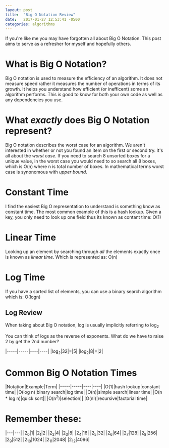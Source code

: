```yaml
---
layout: post
title:  "Big O Notation Review"
date:   2017-01-27 12:53:41 -0500
categories: algorithms
---
```


If you're like me you may have forgotten all about Big O Notation. This post aims to serve as a refresher for myself and hopefully others.

# What is Big O Notation?

Big O notation is used to measure the efficiency of an algorithm. It does not measure speed rather it measures the number of operations in terms of its growth. It helps you understand how efficient (or inefficent) some an algorithm performs. This is good to know for both your own code as well as any dependencies you use.

# What _exactly_ does Big O Notation represent?
Big O notation describes the worst case for an algorithm. We aren't interested in whether or not you found an item on the first or second try. It's all about the _worst case_. If you need to search 8 unsorted boxes for a unique value, in the worst case you would need to so search all 8 boxes, which is O(n) where n is total number of boxes. In mathematical terms worst case is synonomous with _upper bound_.

# Constant Time

I find the easiest Big O representation to understand is something know as constant time. The most common example of this is a hash lookup. Given a key, you only need to look up one field thus its known as contant time: O(1)

# Linear Time

Looking up an element by searching through _all_ the elements exactly once is known as _linear time_. Which is represented as: O(n)

# Log Time

If you have a sorted list of elements, you can use a binary search algorithm which is: O(logn)

## Log Review
When taking about Big O notation, log is usually implicitly referring to log<sub>2</sub>

You can think of logs as the reverse of exponents. What do we have to raise 2 by get the 2nd number?

|-----|-----|----|----|
|log<sub>2</sub>|32|=|5|
|log<sub>2</sub>|8|=|2|


# Common Big O Notation Times

|Notation|Example|Term|
|-----|-----|----|----|
|O(1)|hash lookup|constant time|
|O(log n)|binary search|log time|
|O(n)|simple search|linear time|
|O(n * log n)|quick sort||
|O(n<sup>2</sup>)|selection||
|O(n!)|recursive|factorial time|


# Remember these:

|---|---|
|2<sub>0</sub>|1|
|2<sub>1</sub>|2|
|2<sub>2</sub>|4|
|2<sub>3</sub>|8|
|2<sub>4</sub>|16|
|2<sub>5</sub>|32|
|2<sub>6</sub>|64|
|2<sub>7</sub>|128|
|2<sub>8</sub>|256|
|2<sub>9</sub>|512|
|2<sub>10</sub>|1024|
|2<sub>11</sub>|2048|
|2<sub>12</sub>|4096|

